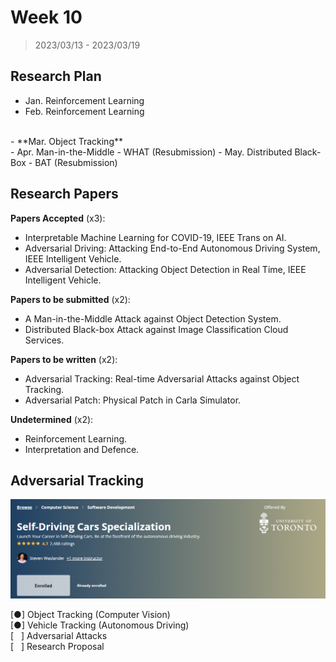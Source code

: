 # Week 10

> 2023/03/13 - 2023/03/19

## Research Plan

- Jan. Reinforcement Learning  
- Feb. Reinforcement Learning  
<br/>
- **Mar. Object Tracking**  
<br/>
- Apr. Man-in-the-Middle - WHAT (Resubmission)  
- May. Distributed Black-Box - BAT (Resubmission)  

## Research Papers

**Papers Accepted** (x3):

- Interpretable Machine Learning for COVID-19, IEEE Trans on AI.  
- Adversarial Driving: Attacking End-to-End Autonomous Driving System, IEEE Intelligent Vehicle.    
- Adversarial Detection: Attacking Object Detection in Real Time, IEEE Intelligent Vehicle.    

**Papers to be submitted** (x2):

- A Man-in-the-Middle Attack against Object Detection System.  
- Distributed Black-box Attack against Image Classification Cloud Services.  

**Papers to be written** (x2):

- Adversarial Tracking: Real-time Adversarial Attacks against Object Tracking.  
- Adversarial Patch: Physical Patch in Carla Simulator.  

**Undetermined** (x2):

- Reinforcement Learning.  
- Interpretation and Defence.  


## Adversarial Tracking

[![](imgs/coursera_ad.png)](https://www.coursera.org/specializations/self-driving-cars)

[●] Object Tracking (Computer Vision)  
[●] Vehicle Tracking (Autonomous Driving)  
[ &nbsp; ] Adversarial Attacks  
[ &nbsp; ] Research Proposal  
